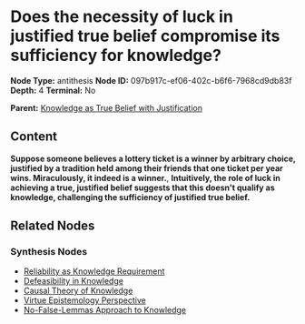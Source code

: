 # Does the necessity of luck in justified true belief compromise its sufficiency for knowledge?

**Node Type:** antithesis
**Node ID:** 097b917c-ef06-402c-b6f6-7968cd9db83f
**Depth:** 4
**Terminal:** No

**Parent:** [Knowledge as True Belief with Justification](knowledge-as-true-belief-with-justification-synthesis-500dc0cb-fc8f-4c51-8ff7-400f9ac15c32.md)

## Content

**Suppose someone believes a lottery ticket is a winner by arbitrary choice, justified by a tradition held among their friends that one ticket per year wins. Miraculously, it indeed is a winner.**, **Intuitively, the role of luck in achieving a true, justified belief suggests that this doesn't qualify as knowledge, challenging the sufficiency of justified true belief.**

## Related Nodes

### Synthesis Nodes

- [Reliability as Knowledge Requirement](reliability-as-knowledge-requirement-synthesis-a60d43d9-1917-47b0-813d-6f0749a00f4c.md)
- [Defeasibility in Knowledge](defeasibility-in-knowledge-synthesis-67129c63-ca41-4d73-a46f-e2870ded8706.md)
- [Causal Theory of Knowledge](causal-theory-of-knowledge-synthesis-2ebde33d-046c-47a3-b45e-c4b95e36680f.md)
- [Virtue Epistemology Perspective](virtue-epistemology-perspective-synthesis-8763b390-354f-495f-a31b-19fd89c618c1.md)
- [No-False-Lemmas Approach to Knowledge](no-false-lemmas-approach-to-knowledge-synthesis-fcfd140e-43c4-4928-b106-188e5b3762ab.md)
